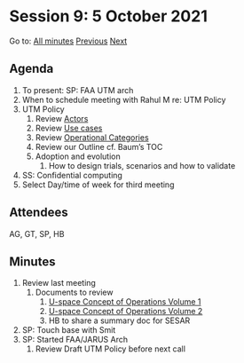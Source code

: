 # Session 9: 5 October 2021

Go to: [All minutes](../../index.md) [Previous](./../10/01.md) [Next](./../10/08.md)

## Agenda

1. To present: SP: FAA UTM arch
1. When to schedule meeting with Rahul M re: UTM Policy
1. UTM Policy
	1. Review [Actors](../../work-items/i05/#actors)
	1. Review [Use cases](../../work-items/i05/#use-cases)
	1. Review [Operational Categories](https://utm-working-group.github.io/uarrg-risk/working-drafts/operational-categories/)
	1. Review our Outline cf. Baum’s TOC
	1. Adoption and evolution
		1. How to design trials, scenarios and how to validate
1. SS: Confidential computing
1. Select Day/time of week for third meeting


## Attendees

AG, GT, SP, HB

## Minutes

1. Review last meeting
	1. Documents to review
		1. [U-space Concept of Operations Volume 1](https://www.sesarju.eu/sites/default/files/documents/u-space/CORUS%20ConOps%20vol1.pdf)
		1. [U-space Concept of Operations Volume 2](https://www.sesarju.eu/sites/default/files/documents/u-space/CORUS%20ConOps%20vol2.pdf)
		1. HB to share a summary doc for SESAR
1. SP: Touch base with Smit
1. SP: Started FAA/JARUS Arch
	1. Review Draft UTM Policy before next call
